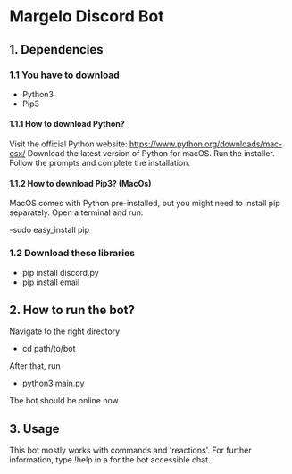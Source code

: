 # Margelo Discord Bot
## 1. Dependencies
### 1.1 You have to download

* Python3
* Pip3

#### 1.1.1 How to download Python?

Visit the official Python website: https://www.python.org/downloads/mac-osx/
Download the latest version of Python for macOS.
Run the installer.
Follow the prompts and complete the installation.

#### 1.1.2 How to download Pip3? (MacOs)

MacOS comes with Python pre-installed, but you might need to install pip separately. Open a terminal and run:

-sudo easy_install pip

### 1.2 Download these libraries

* pip install discord.py
* pip install email

## 2. How to run the bot?

Navigate to the right directory

* cd path/to/bot

After that, run

* python3 main.py

The bot should be online now

## 3. Usage

This bot mostly works with commands and 'reactions'.
For further information, type !help in a for  the  bot accessible chat.



